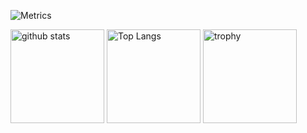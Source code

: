 ![Metrics](https://metrics.lecoq.io/YoshikazuHosono?template=classic&achievements=1&base.indepth=false&base.hireable=false&achievements.threshold=C&achievements.secrets=true&achievements.display=detailed&achievements.limit=0&config.timezone=Asia%2FTokyo)

<p align="left"> 
  <img alt="github stats" height="150px" src="https://github-readme-stats.vercel.app/api?username=YoshikazuHosono&theme=dark" />
  <img alt="Top Langs" height="150px" src="https://github-readme-stats.vercel.app/api/top-langs/?username=YoshikazuHosono&layout=compact&theme=dark" />
  <img alt="trophy" height="150px" src="https://github-profile-trophy.vercel.app/?username=YoshikazuHosono&theme=onedark&column=7" />
</p>
